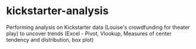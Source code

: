 # kickstarter-analysis
Performing analysis on Kickstarter data (Louise's crowdfunding for theater play) to uncover trends (Excel - Pivot, Vlookup, Measures of center tendency and distribution, box plot)
